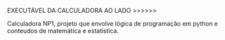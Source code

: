 EXECUTÁVEL DA CALCULADORA AO LADO >>>>>>


Calculadora NP1, projeto que envolve lógica de programação em python e conteudos de matemática e estatística.
